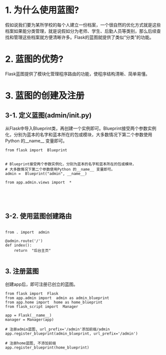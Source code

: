 # 1. 为什么使用蓝图?
假如说我们要为某所学校的每个人建立一份档案，一个很自然的优化方式就是这些档案如果能分类管理，就是说假如分为老师、学生、后勤人员等类别，那么后续查找和管理这些档案就方便清晰许多。Flask的蓝图就提供了类似“分类”的功能。


# 2. 蓝图的优势?
Flask蓝图提供了模块化管理程序路由的功能，使程序结构清晰、简单易懂。


# 3. 蓝图的创建及注册



## 3-1. 定义蓝图(admin/__init__.py)

从Flask中导入Blueprint类，再创建一个实例即可。Blueprint接受两个参数实例化，分别为蓝本的名字和蓝本所在的包或模块，大多数情况下第二个参数使用Python 的__name__ 变量即可。


```
from flask import  Blueprint


# Blueprint接受两个参数实例化，分别为蓝本的名字和蓝本所在的包或模块，
# 大多数情况下第二个参数使用Python 的__name__ 变量即可。
admin =  Blueprint("admin", __name__)

from app.admin.views import  *





```


## 3-2. 使用蓝图创建路由

```

from . import  admin

@admin.route('/')
def index():
    return  "后台主页"


```


## 3. 注册蓝图
创建app后，即可注册已创立的蓝图。
```
from flask import  Flask
from app.admin import  admin as admin_blueprint
from app.home import  home as home_blueprint
from flask_script import  Manager

app = Flask(__name__)
manager = Manager(app)

# 注册admin蓝图, url_prefix='/admin'添加前缀/admin
app.register_blueprint(admin_blueprint, url_prefix='/admin')

# 注册home蓝图, 不添加前缀
app.register_blueprint(home_blueprint)

```

